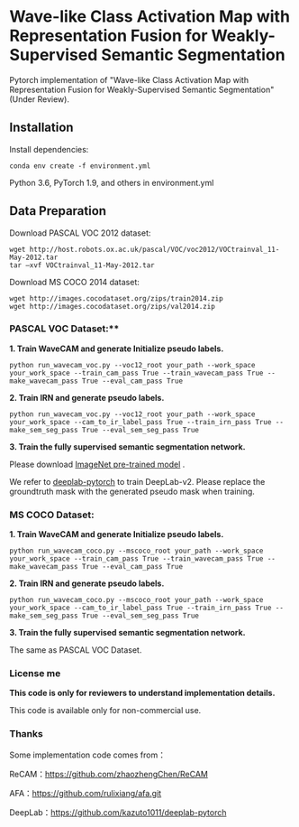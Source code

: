 # Wave-like Class Activation Map with Representation Fusion for Weakly-Supervised Semantic Segmentation
Pytorch implementation of "Wave-like Class Activation Map with Representation Fusion for Weakly-Supervised Semantic Segmentation" (Under Review).

## Installation

Install dependencies:
```
conda env create -f environment.yml
```
Python 3.6, PyTorch 1.9, and others in environment.yml

## Data Preparation

Download  PASCAL VOC 2012 dataset:

```
wget http://host.robots.ox.ac.uk/pascal/VOC/voc2012/VOCtrainval_11-May-2012.tar
tar –xvf VOCtrainval_11-May-2012.tar
```

Download MS COCO 2014 dataset:

```
wget http://images.cocodataset.org/zips/train2014.zip
wget http://images.cocodataset.org/zips/val2014.zip 
```



### PASCAL VOC Dataset:**

**1. Train WaveCAM and generate Initialize pseudo labels.**

```
python run_wavecam_voc.py --voc12_root your_path --work_space your_work_space --train_cam_pass True --train_wavecam_pass True --make_wavecam_pass True --eval_cam_pass True
```

**2. Train IRN and generate pseudo labels.**

```
python run_wavecam_voc.py --voc12_root your_path --work_space your_work_space --cam_to_ir_label_pass True --train_irn_pass True --make_sem_seg_pass True --eval_sem_seg_pass True 
```
**3. Train the fully supervised semantic segmentation network.**

Please download [ImageNet pre-trained model](https://drive.google.com/file/d/14soMKDnIZ_crXQTlol9sNHVPozcQQpMn/view?usp=sharing) .

We refer to [deeplab-pytorch](https://github.com/kazuto1011/deeplab-pytorch) to train DeepLab-v2. Please replace the groundtruth mask with the generated pseudo mask when training.

### **MS COCO Dataset:**

**1. Train WaveCAM and generate Initialize pseudo labels.**

```
python run_wavecam_coco.py --mscoco_root your_path --work_space your_work_space --train_cam_pass True --train_wavecam_pass True --make_wavecam_pass True --eval_cam_pass True 
```

**2. Train IRN and generate pseudo labels.**

```
python run_wavecam_coco.py --mscoco_root your_path --work_space your_work_space --cam_to_ir_label_pass True --train_irn_pass True --make_sem_seg_pass True --eval_sem_seg_pass True 
```

**3. Train the fully supervised semantic segmentation network.**

The same as PASCAL VOC Dataset.


### License me ###

**This code is only for reviewers to understand implementation details.**

This code is available only for non-commercial use.

### Thanks ###

Some implementation code comes from：

ReCAM：https://github.com/zhaozhengChen/ReCAM

AFA：https://github.com/rulixiang/afa.git

DeepLab：https://github.com/kazuto1011/deeplab-pytorch




